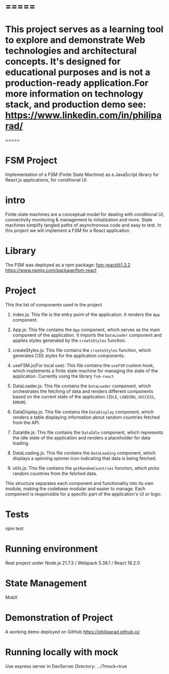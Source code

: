 =====
=====
This project serves as a learning tool to explore and demonstrate Web technologies and architectural concepts. It's designed for educational purposes and is not a production-ready application.For more information on technology stack, and production demo see: https://www.linkedin.com/in/philiparad/
=====
=====

# FSM Project
Implementation of a FSM (Finite State Machine) as a JavaScript
library for React.js applications, for conditional UI.


intro
=====
Finite state machines are a conceptual model for dealing with conditional UI, connectivity monitoring & 
management to initialization and more. State machines simplify tangled paths of asynchronous code and easy to test.
In this project we will implement a FSM for a React application.

Library
=======
The FSM was deployed as a npm package:
fsm-react@1.3.2
https://www.npmjs.com/package/fsm-react

Project
=======
This the list of components used in the project
1. index.js: This file is the entry point of the application. It renders the `App` component.

2. App.js: This file contains the `App` component, which serves as the main component of the application. 
   It imports the `DataLoader` component and applies styles generated by the `createStyles` function.

3. createStyles.js: This file contains the `createStyles` function, which generates CSS styles for the application components.

4. useFSM.js(For local use): This file contains the `useFSM` custom hook, which implements a finite state machine for managing the state of the application.
   Currently using the library `fsm-react`
   
6. DataLoader.js: This file contains the `DataLoader` component, which orchestrates the fetching of data and renders different components based 
   on the current state of the application (`IDLE`, `LOADING`, `SUCCESS`, `ERROR`).

7. DataDisplay.js: This file contains the `DataDisplay` component, which renders a table displaying information about random countries fetched from the API.

8. DataIdle.js: This file contains the `DataIdle` component, which represents the idle state of the application and renders a placeholder for data loading.

9. DataLoading.js: This file contains the `DataLoading` component, which displays a spinning spinner icon indicating that data is being fetched.

10. utils.js: This file contains the `getRandomCountries` function, which picks random countries from the fetched data.

This structure separates each component and functionality into its own module, making the codebase modular and easier to manage. 
Each component is responsible for a specific part of the application's UI or logic.

Tests
=====
npm test

Running environment
===================
Reat project under Node.js 21.7.3 / Webpack 5.38.1 / React 18.2.0

State Management
================
MobX

Demonstration of Project
=======================
A working demo deployed on GitHub https://philiparad.github.io/

Running locally with mock
========================
Use express server in DevServer Directory: .../?mock=true


